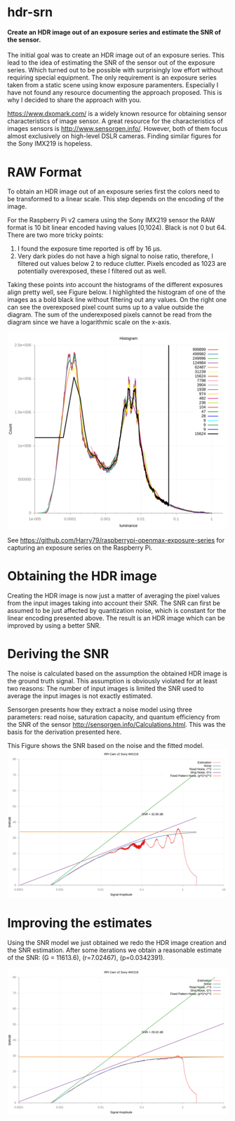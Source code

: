 hdr-srn
=======

#### Create an HDR image out of an exposure series and estimate the SNR of the sensor. ####

The initial goal was to create an HDR image out of an exposure series. This lead to the idea of estimating the SNR of the sensor out of the exposure series. Which turned out to be possible with surprisingly low effort without requiring special equipment. The only requirement is an exposure series taken from a static scene using know exposure paramenters. Especially I have not found any resource documenting the approach proposed. This is why I decided to share the approach with you.

<https://www.dxomark.com/> is a widely known resource for obtaining sensor characteristics of image sensor. A great resource for the characteristics of images sensors is <http://www.sensorgen.info/>. However, both of them focus almost exclusively on high-level DSLR cameras. Finding similar figures for the Sony IMX219 is hopeless.


# RAW Format

To obtain an HDR image out of an exposure series first the colors need to be transformed to a linear scale. This step depends on the encoding of the image.

For the Raspberry Pi v2 camera using the Sony IMX219 sensor the RAW format is 10 bit linear encoded having values \[0,1024). Black is not 0 but 64. There are two more tricky points:

1.  I found the exposure time reported is off by 16 &micro;s.
2.  Very dark pixles do not have a high signal to noise ratio, therefore, I filtered out values below 2 to reduce clutter. Pixels encoded as 1023 are potentially overexposed, these I filtered out as well.

Taking these points into account the histograms of the different exposures align pretty well, see Figure below. I highlighted the histogram of one of the images as a bold black line without filtering out any values. On the right one can see the overexposed pixel count sums up to a value outside the diagram. The sum of the underexposed pixels cannot be read from the diagram since we have a logarithmic scale on the x-axis.

![img](blacklevel-adj4-linear.svg "Histograms of images aligned.")

See <https://github.com/Harry79/raspberrypi-openmax-exposure-series> for capturing an exposure series on the Raspberry Pi.


# Obtaining the HDR image

Creating the HDR image is now just a matter of averaging the pixel values from the input images taking into account their SNR. The SNR can first be assumed to be just affected by quantization noise, which is constant for the linear encoding presented above. The result is an HDR image which can be improved by using a better SNR.


# Deriving the SNR

The noise is calculated based on the assumption the obtained HDR image is the ground truth signal. This assumption is obviously violated for at least two reasons: The number of input images is limited the SNR used to average the input images is not exactly estimated.

Sensorgen presents how they extract a noise model using three parameters: read noise, saturation capacity, and quantum efficiency from the SNR of the sensor <http://sensorgen.info/Calculations.html>. This was the basis for the derivation presented here.

This Figure shows the SNR based on the noise and the fitted model.
![img](rpisnr-100.svg)


# Improving the estimates

Using the SNR model we just obtained we redo the HDR image creation and the SNR estimation. After some iterations we obtain a reasonable estimate of the SNR: \(G = 11613.6\), \(r=7.02467\), \(p=0.0342391\).

![img](rpisnr-100-newsnr6th.svg)

